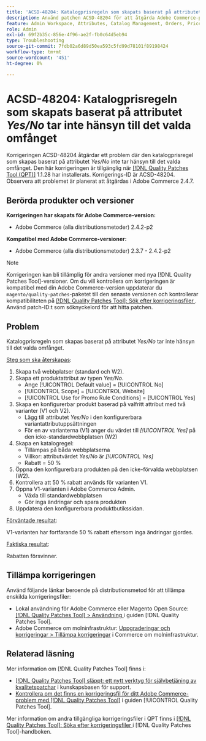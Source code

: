 ```yaml
---
title: 'ACSD-48204: Katalogprisregeln som skapats baserat på attributet *Ja/Nej* tar inte hänsyn till valt scope'
description: Använd patchen ACSD-48204 för att åtgärda Adobe Commerce-problemet där den katalogprisregel som skapas baserat på attributet *Ja/Nej* inte tar hänsyn till det valda omfånget.
feature: Admin Workspace, Attributes, Catalog Management, Orders, Price Rules
role: Admin
exl-id: 69f2b35c-856e-4f96-ae2f-fb0c64d5eb94
type: Troubleshooting
source-git-commit: 7fdb02a6d89d50ea593c5fd99d78101f89198424
workflow-type: tm+mt
source-wordcount: '451'
ht-degree: 0%

---
```


# ACSD-48204: Katalogprisregeln som skapats baserat på attributet *Yes/No* tar inte hänsyn till det valda omfånget

Korrigeringen ACSD-48204 åtgärdar ett problem där den katalogprisregel som skapas baserat på attributet *Yes/No* inte tar hänsyn till det valda omfånget. Den här korrigeringen är tillgänglig när [[!DNL Quality Patches Tool (QPT)]](https://experienceleague.adobe.com/en/docs/commerce-operations/tools/quality-patches-tool/quality-patches-tool-to-self-serve-quality-patches) 1.1.28 har installerats. Korrigerings-ID är ACSD-48204. Observera att problemet är planerat att åtgärdas i Adobe Commerce 2.4.7.

## Berörda produkter och versioner

**Korrigeringen har skapats för Adobe Commerce-version:**

* Adobe Commerce (alla distributionsmetoder) 2.4.2-p2

**Kompatibel med Adobe Commerce-versioner:**

* Adobe Commerce (alla distributionsmetoder) 2.3.7 - 2.4.2-p2

>[!NOTE]
>
>Korrigeringen kan bli tillämplig för andra versioner med nya [!DNL Quality Patches Tool]-versioner. Om du vill kontrollera om korrigeringen är kompatibel med din Adobe Commerce-version uppdaterar du `magento/quality-patches`-paketet till den senaste versionen och kontrollerar kompatibiliteten på [[!DNL Quality Patches Tool]: Sök efter korrigeringsfiler ](https://experienceleague.adobe.com/tools/commerce-quality-patches/index.html). Använd patch-ID:t som söknyckelord för att hitta patchen.

## Problem

Katalogprisregeln som skapas baserat på attributet *Yes/No* tar inte hänsyn till det valda omfånget.

<u>Steg som ska återskapas</u>:

1. Skapa två webbplatser (standard och W2).
1. Skapa ett produktattribut av typen *Yes/No*.
   * Ange [!UICONTROL Default value] = [!UICONTROL No]
   * [!UICONTROL Scope] = [!UICONTROL Website]
   * [!UICONTROL Use for Promo Rule Conditions] = [!UICONTROL Yes]
1. Skapa en konfigurerbar produkt baserad på valfritt attribut med två varianter (V1 och V2).
   * Lägg till attributet *Yes/No* i den konfigurerbara variantattributuppsättningen
   * För en av varianterna (V1) anger du värdet till *[!UICONTROL Yes]* på den icke-standardwebbplatsen (W2)
1. Skapa en katalogregel:
   * Tillämpas på båda webbplatserna
   * Villkor: attributvärdet *Yes/No* är *[!UICONTROL Yes]*
   * Rabatt = 50 %
1. Öppna den konfigurerbara produkten på den icke-förvalda webbplatsen (W2).
1. Kontrollera att 50 % rabatt används för varianten V1.
1. Öppna V1-varianten i Adobe Commerce Admin.
   * Växla till standardwebbplatsen
   * Gör inga ändringar och spara produkten
1. Uppdatera den konfigurerbara produktbutikssidan.

<u>Förväntade resultat</u>:

V1-varianten har fortfarande 50 % rabatt eftersom inga ändringar gjordes.

<u>Faktiska resultat</u>:

Rabatten försvinner.

## Tillämpa korrigeringen

Använd följande länkar beroende på distributionsmetod för att tillämpa enskilda korrigeringsfiler:

* Lokal användning för Adobe Commerce eller Magento Open Source: [[!DNL Quality Patches Tool] > Användning ](/help/tools/quality-patches-tool/usage.md) i guiden [!DNL Quality Patches Tool].
* Adobe Commerce om molninfrastruktur: [Uppgraderingar och korrigeringar > Tillämpa korrigeringar](https://experienceleague.adobe.com/docs/commerce-cloud-service/user-guide/develop/upgrade/apply-patches.html) i Commerce om molninfrastruktur.

## Relaterad läsning

Mer information om [!DNL Quality Patches Tool] finns i:

* [[!DNL Quality Patches Tool] släppt: ett nytt verktyg för självbetjäning av kvalitetspatchar](https://experienceleague.adobe.com/en/docs/commerce-operations/tools/quality-patches-tool/quality-patches-tool-to-self-serve-quality-patches) i kunskapsbasen för support.
* [Kontrollera om det finns en korrigeringsfil för ditt Adobe Commerce-problem med  [!DNL Quality Patches Tool]](/help/tools/quality-patches-tool/patches-available-in-qpt/check-patch-for-magento-issue-with-magento-quality-patches.md) i guiden [!UICONTROL Quality Patches Tool].


Mer information om andra tillgängliga korrigeringsfiler i QPT finns i [[!DNL Quality Patches Tool]: Söka efter korrigeringsfiler ](https://experienceleague.adobe.com/tools/commerce-quality-patches/index.html) i [!DNL Quality Patches Tool]-handboken.
